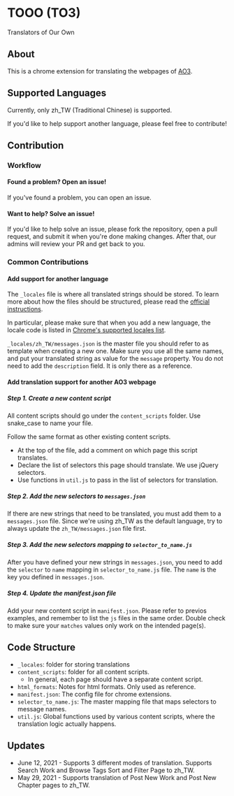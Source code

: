 # TOOO (TO3)
Translators of Our Own


## About
This is a chrome extension for translating the webpages of [AO3](https://archiveofourown.org/).


## Supported Languages
Currently, only zh_TW (Traditional Chinese) is supported.

If you'd like to help support another language, please feel free to contribute!


## Contribution
### Workflow
#### Found a problem? Open an issue!
If you've found a problem, you can open an issue.

#### Want to help? Solve an issue!
If you'd like to help solve an issue, please fork the repository, open a pull request, and submit it when you're done making changes. After that, our admins will review your PR and get back to you.


### Common Contributions
#### Add support for another language
The `_locales` file is where all translated strings should be stored. To learn more about how the files should be structured, please read the [official instructions](https://developer.chrome.com/docs/extensions/reference/i18n/).

In particular, please make sure that when you add a new language, the locale code is listed in [Chrome's supported locales list](https://developer.chrome.com/docs/webstore/i18n/#localeTable).

`_locales/zh_TW/messages.json` is the master file you should refer to as template when creating a new one. Make sure you use all the same names, and put your translated string as value for the `message` property. You do not need to add the `description` field. It is only there as a reference.


#### Add translation support for another AO3 webpage
##### Step 1. Create a new content script
All content scripts should go under the `content_scripts` folder. Use snake_case to name your file.

Follow the same format as other existing content scripts.
- At the top of the file, add a comment on which page this script translates.
- Declare the list of selectors this page should translate. We use jQuery selectors.
- Use functions in `util.js` to pass in the list of selectors for translation.

##### Step 2. Add the new selectors to `messages.json`
If there are new strings that need to be translated, you must add them to a `messages.json` file. Since we're using zh_TW as the default language, try to always update the `zh_TW/messages.json` file first.

##### Step 3. Add the new selectors mapping to `selector_to_name.js`
After you have defined your new strings in `messages.json`, you need to add the `selector` to `name` mapping in `selector_to_name.js` file. The `name` is the key you defined in `messages.json`.

##### Step 4. Update the manifest.json file
Add your new content script in `manifest.json`. Please refer to previos examples, and remember to list the `js` files in the same order. Double check to make sure your `matches` values only work on the intended page(s).


## Code Structure
- `_locales`: folder for storing translations
- `content_scripts`: folder for all content scripts.
  - In general, each page should have a separate content script.
- `html_formats`: Notes for html formats. Only used as reference.
- `manifest.json`: The config file for chrome extensions.
- `selector_to_name.js`: The master mapping file that maps selectors to message names.
- `util.js`: Global functions used by various content scripts, where the translation logic actually happens.


## Updates
- June 12, 2021 - Supports 3 different modes of translation. Supports Search Work and Browse Tags Sort and Filter Page to zh_TW.
- May 29, 2021 - Supports translation of Post New Work and Post New Chapter pages to zh_TW.
